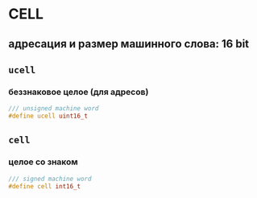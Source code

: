 # CELL
## адресация и размер машинного слова: **16 bit**

## `ucell`
### беззнаковое целое (для адресов)

```Cpp
/// unsigned machine word
#define ucell uint16_t
```

## `cell`
### целое со знаком

```Cpp
/// signed machine word
#define cell int16_t
```
